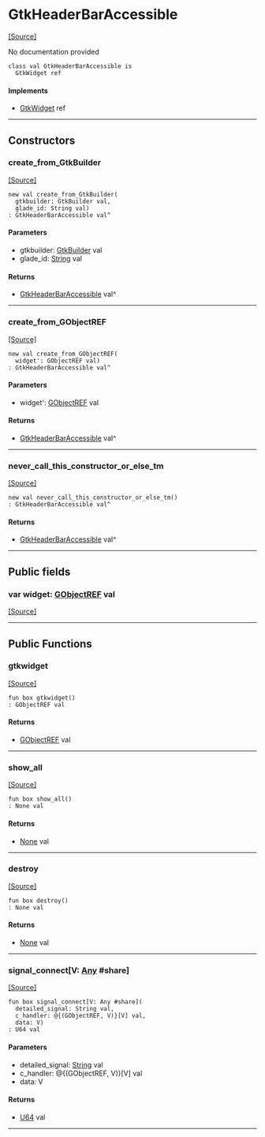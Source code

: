 # GtkHeaderBarAccessible
<span class="source-link">[[Source]](src/gtk3/GtkHeaderBarAccessible.md#L6)</span>

No documentation provided


```pony
class val GtkHeaderBarAccessible is
  GtkWidget ref
```

#### Implements

* [GtkWidget](gtk3-GtkWidget.md) ref

---

## Constructors

### create_from_GtkBuilder
<span class="source-link">[[Source]](src/gtk3/GtkHeaderBarAccessible.md#L14)</span>


```pony
new val create_from_GtkBuilder(
  gtkbuilder: GtkBuilder val,
  glade_id: String val)
: GtkHeaderBarAccessible val^
```
#### Parameters

*   gtkbuilder: [GtkBuilder](gtk3-GtkBuilder.md) val
*   glade_id: [String](builtin-String.md) val

#### Returns

* [GtkHeaderBarAccessible](gtk3-GtkHeaderBarAccessible.md) val^

---

### create_from_GObjectREF
<span class="source-link">[[Source]](src/gtk3/GtkHeaderBarAccessible.md#L17)</span>


```pony
new val create_from_GObjectREF(
  widget': GObjectREF val)
: GtkHeaderBarAccessible val^
```
#### Parameters

*   widget': [GObjectREF](gtk3-..-gobject-GObjectREF.md) val

#### Returns

* [GtkHeaderBarAccessible](gtk3-GtkHeaderBarAccessible.md) val^

---

### never_call_this_constructor_or_else_tm
<span class="source-link">[[Source]](src/gtk3/GtkHeaderBarAccessible.md#L20)</span>


```pony
new val never_call_this_constructor_or_else_tm()
: GtkHeaderBarAccessible val^
```

#### Returns

* [GtkHeaderBarAccessible](gtk3-GtkHeaderBarAccessible.md) val^

---

## Public fields

### var widget: [GObjectREF](gtk3-..-gobject-GObjectREF.md) val
<span class="source-link">[[Source]](src/gtk3/GtkHeaderBarAccessible.md#L10)</span>



---

## Public Functions

### gtkwidget
<span class="source-link">[[Source]](src/gtk3/GtkHeaderBarAccessible.md#L12)</span>


```pony
fun box gtkwidget()
: GObjectREF val
```

#### Returns

* [GObjectREF](gtk3-..-gobject-GObjectREF.md) val

---

### show_all
<span class="source-link">[[Source]](src/gtk3/GtkWidget.md#L4)</span>


```pony
fun box show_all()
: None val
```

#### Returns

* [None](builtin-None.md) val

---

### destroy
<span class="source-link">[[Source]](src/gtk3/GtkWidget.md#L7)</span>


```pony
fun box destroy()
: None val
```

#### Returns

* [None](builtin-None.md) val

---

### signal_connect\[V: [Any](builtin-Any.md) #share\]
<span class="source-link">[[Source]](src/gtk3/GtkWidget.md#L10)</span>


```pony
fun box signal_connect[V: Any #share](
  detailed_signal: String val,
  c_handler: @{(GObjectREF, V)}[V] val,
  data: V)
: U64 val
```
#### Parameters

*   detailed_signal: [String](builtin-String.md) val
*   c_handler: @{(GObjectREF, V)}[V] val
*   data: V

#### Returns

* [U64](builtin-U64.md) val

---

